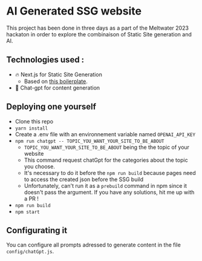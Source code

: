 # AI Generated SSG website

This project has been done in three days as a part of the Meltwater 2023 hackaton in order to explore the combinaison of Static Site generation and AI.

## Technologies used :
* 🔥 Next.js for Static Site Generation
  *  Based on [this boilerplate](https://github.com/ixartz/Next-js-Boilerplate).  
* 🤖 Chat-gpt for content generation

## Deploying one yourself

* Clone this repo 
* `yarn install`
* Create a .env file with an environnement variable named `OPENAI_API_KEY`
* `npm run chatgpt -- TOPIC_YOU_WANT_YOUR_SITE_TO_BE_ABOUT`
  * `TOPIC_YOU_WANT_YOUR_SITE_TO_BE_ABOUT` being the the topic of your website 
  * This command request chatGpt for the categories about the topic you choose.
  * It's necessary to do it before the `npm run build` because pages need to access the created json before the SSG build
  * Unfortunately, can't run it as a `prebuild` command in npm since it doesn't pass the argument. If you have any solutions, hit me up with a PR !
* `npm run build`
* `npm start`

##  Configurating it

You can configure all prompts adressed to generate content in the file `config/chatGpt.js`. 

